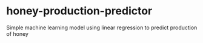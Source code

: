 # honey-production-predictor
Simple machine learning model using linear regression to predict production of honey 

